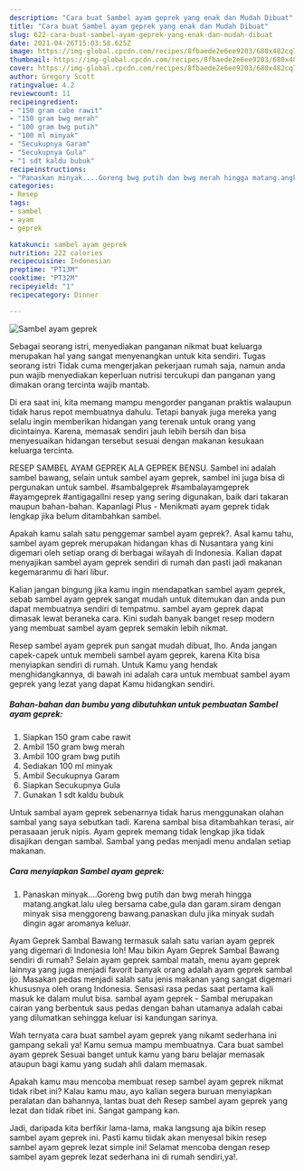 ```yaml
---
description: "Cara buat Sambel ayam geprek yang enak dan Mudah Dibuat"
title: "Cara buat Sambel ayam geprek yang enak dan Mudah Dibuat"
slug: 622-cara-buat-sambel-ayam-geprek-yang-enak-dan-mudah-dibuat
date: 2021-04-26T15:03:58.625Z
image: https://img-global.cpcdn.com/recipes/8fbaede2e6ee9203/680x482cq70/sambel-ayam-geprek-foto-resep-utama.jpg
thumbnail: https://img-global.cpcdn.com/recipes/8fbaede2e6ee9203/680x482cq70/sambel-ayam-geprek-foto-resep-utama.jpg
cover: https://img-global.cpcdn.com/recipes/8fbaede2e6ee9203/680x482cq70/sambel-ayam-geprek-foto-resep-utama.jpg
author: Gregory Scott
ratingvalue: 4.2
reviewcount: 11
recipeingredient:
- "150 gram cabe rawit"
- "150 gram bwg merah"
- "100 gram bwg putih"
- "100 ml minyak"
- "Secukupnya Garam"
- "Secukupnya Gula"
- "1 sdt kaldu bubuk"
recipeinstructions:
- "Panaskan minyak....Goreng bwg putih dan bwg merah hingga matang.angkat.lalu uleg bersama cabe,gula dan garam.siram dengan minyak sisa menggoreng bawang.panaskan dulu jika minyak sudah dingin agar aromanya keluar."
categories:
- Resep
tags:
- sambel
- ayam
- geprek

katakunci: sambel ayam geprek 
nutrition: 222 calories
recipecuisine: Indonesian
preptime: "PT13M"
cooktime: "PT32M"
recipeyield: "1"
recipecategory: Dinner

---
```



![Sambel ayam geprek](https://img-global.cpcdn.com/recipes/8fbaede2e6ee9203/680x482cq70/sambel-ayam-geprek-foto-resep-utama.jpg)

Sebagai seorang istri, menyediakan panganan nikmat buat keluarga merupakan hal yang sangat menyenangkan untuk kita sendiri. Tugas seorang istri Tidak cuma mengerjakan pekerjaan rumah saja, namun anda pun wajib menyediakan keperluan nutrisi tercukupi dan panganan yang dimakan orang tercinta wajib mantab.

Di era  saat ini, kita memang mampu mengorder panganan praktis walaupun tidak harus repot membuatnya dahulu. Tetapi banyak juga mereka yang selalu ingin memberikan hidangan yang terenak untuk orang yang dicintainya. Karena, memasak sendiri jauh lebih bersih dan bisa menyesuaikan hidangan tersebut sesuai dengan makanan kesukaan keluarga tercinta. 

RESEP SAMBEL AYAM GEPREK ALA GEPREK BENSU. Sambel ini adalah sambel bawang, selain untuk sambel ayam geprek, sambel ini juga bisa di pergunakan untuk sambel. #sambalgeprek #sambalayamgeprek #ayamgeprek #antigagalIni resep yang sering digunakan, baik dari takaran maupun bahan-bahan. Kapanlagi Plus - Menikmati ayam geprek tidak lengkap jika belum ditambahkan sambel.

Apakah kamu salah satu penggemar sambel ayam geprek?. Asal kamu tahu, sambel ayam geprek merupakan hidangan khas di Nusantara yang kini digemari oleh setiap orang di berbagai wilayah di Indonesia. Kalian dapat menyajikan sambel ayam geprek sendiri di rumah dan pasti jadi makanan kegemaranmu di hari libur.

Kalian jangan bingung jika kamu ingin mendapatkan sambel ayam geprek, sebab sambel ayam geprek sangat mudah untuk ditemukan dan anda pun dapat membuatnya sendiri di tempatmu. sambel ayam geprek dapat dimasak lewat beraneka cara. Kini sudah banyak banget resep modern yang membuat sambel ayam geprek semakin lebih nikmat.

Resep sambel ayam geprek pun sangat mudah dibuat, lho. Anda jangan capek-capek untuk membeli sambel ayam geprek, karena Kita bisa menyiapkan sendiri di rumah. Untuk Kamu yang hendak menghidangkannya, di bawah ini adalah cara untuk membuat sambel ayam geprek yang lezat yang dapat Kamu hidangkan sendiri.

<!--inarticleads1-->

##### Bahan-bahan dan bumbu yang dibutuhkan untuk pembuatan Sambel ayam geprek:

1. Siapkan 150 gram cabe rawit
1. Ambil 150 gram bwg merah
1. Ambil 100 gram bwg putih
1. Sediakan 100 ml minyak
1. Ambil Secukupnya Garam
1. Siapkan Secukupnya Gula
1. Gunakan 1 sdt kaldu bubuk


Untuk sambal ayam geprek sebenarnya tidak harus menggunakan olahan sambal yang saya sebutkan tadi. Karena sambal bisa ditambahkan terasi, air perasaaan jeruk nipis. Ayam geprek memang tidak lengkap jika tidak disajikan dengan sambal. Sambal yang pedas menjadi menu andalan setiap makanan. 

<!--inarticleads2-->

##### Cara menyiapkan Sambel ayam geprek:

1. Panaskan minyak....Goreng bwg putih dan bwg merah hingga matang.angkat.lalu uleg bersama cabe,gula dan garam.siram dengan minyak sisa menggoreng bawang.panaskan dulu jika minyak sudah dingin agar aromanya keluar.


Ayam Geprek Sambal Bawang termasuk salah satu varian ayam geprek yang digemari di Indonesia loh! Mau bikin Ayam Geprek Sambal Bawang sendiri di rumah? Selain ayam geprek sambal matah, menu ayam geprek lainnya yang juga menjadi favorit banyak orang adalah ayam geprek sambal ijo. Masakan pedas menjadi salah satu jenis makanan yang sangat digemari khususnya oleh orang Indonesia. Sensasi rasa pedas saat pertama kali masuk ke dalam mulut bisa. sambal ayam geprek - Sambal merupakan cairan yang berbentuk saus pedas dengan bahan utamanya adalah cabai yang dilumatkan sehingga keluar isi kandungan sarinya. 

Wah ternyata cara buat sambel ayam geprek yang nikamt sederhana ini gampang sekali ya! Kamu semua mampu membuatnya. Cara buat sambel ayam geprek Sesuai banget untuk kamu yang baru belajar memasak ataupun bagi kamu yang sudah ahli dalam memasak.

Apakah kamu mau mencoba membuat resep sambel ayam geprek nikmat tidak ribet ini? Kalau kamu mau, ayo kalian segera buruan menyiapkan peralatan dan bahannya, lantas buat deh Resep sambel ayam geprek yang lezat dan tidak ribet ini. Sangat gampang kan. 

Jadi, daripada kita berfikir lama-lama, maka langsung aja bikin resep sambel ayam geprek ini. Pasti kamu tiidak akan menyesal bikin resep sambel ayam geprek lezat simple ini! Selamat mencoba dengan resep sambel ayam geprek lezat sederhana ini di rumah sendiri,ya!.

